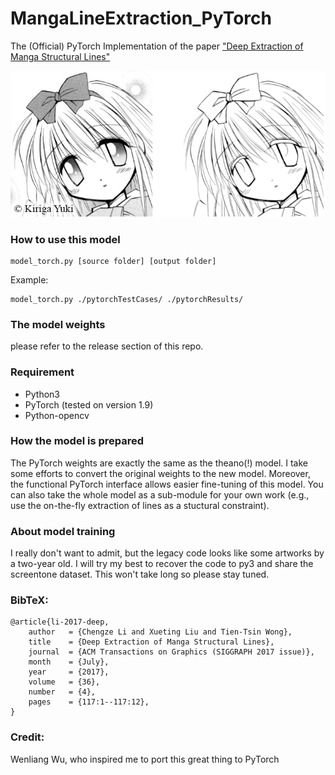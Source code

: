 # MangaLineExtraction_PyTorch
The (Official) PyTorch Implementation of the paper ["Deep Extraction of Manga Structural Lines"](https://www.cse.cuhk.edu.hk/~ttwong/papers/linelearn/linelearn.html)

![teaser](./assets/teaser.png)


### How to use this model

    model_torch.py [source folder] [output folder]

Example:

    model_torch.py ./pytorchTestCases/ ./pytorchResults/
    
### The model weights

please refer to the release section of this repo.
    
### Requirement

  +  Python3
  +  PyTorch (tested on version 1.9)
  +  Python-opencv

### How the model is prepared

The PyTorch weights are exactly the same as the theano(!) model. I take some efforts to convert the original weights to the new model. Moreover, the functional PyTorch interface allows easier fine-tuning of this model. You can also take the whole model as a sub-module for your own work (e.g., use the on-the-fly extraction of lines as a stuctural constraint).

### About model training

I really don't want to admit, but the legacy code looks like some artworks by a two-year old. I will try my best to recover the code to py3 and share the screentone dataset. This won't take long so please stay tuned. 



### BibTeX:

    @article{li-2017-deep,
        author   = {Chengze Li and Xueting Liu and Tien-Tsin Wong},
        title    = {Deep Extraction of Manga Structural Lines},
        journal  = {ACM Transactions on Graphics (SIGGRAPH 2017 issue)},
        month    = {July},
        year     = {2017},
        volume   = {36},
        number   = {4},
        pages    = {117:1--117:12},
    }

### Credit:

Wenliang Wu, who inspired me to port this great thing to PyTorch


